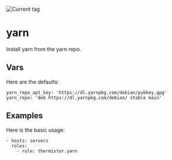 ![Current tag](https://img.shields.io/github/v/tag/thermistor/ansible-yarn?sort=semver)

# yarn

Install yarn from the yarn repo.

## Vars

Here are the defaults:

    yarn_repo_apt_key: 'https://dl.yarnpkg.com/debian/pubkey.gpg'
    yarn_repo: 'deb https://dl.yarnpkg.com/debian/ stable main'

## Examples

Here is the basic usage:

    - hosts: servers
      roles:
        - role: thermistor.yarn
